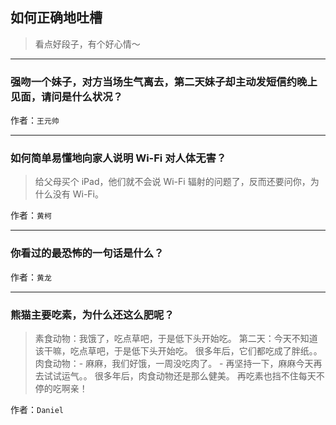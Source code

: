 ## 如何正确地吐槽

> 看点好段子，有个好心情～


 
---

### 强吻一个妹子，对方当场生气离去，第二天妹子却主动发短信约晚上见面，请问是什么状况？

> 


作者：`王元帅`

---

### 如何简单易懂地向家人说明 Wi-Fi 对人体无害？

> 给父母买个 iPad，他们就不会说 Wi-Fi 辐射的问题了，反而还要问你，为什么没有 Wi-Fi。


作者：`黄柯`

---

### 你看过的最恐怖的一句话是什么？

> 


作者：`黄龙`

---

### 熊猫主要吃素，为什么还这么肥呢？

> 素食动物：我饿了，吃点草吧，于是低下头开始吃。
> 第二天：今天不知道该干嘛，吃点草吧，于是低下头开始吃。
> 很多年后，它们都吃成了胖纸。。
> 肉食动物：- 麻麻，我们好饿，一周没吃肉了。 - 再坚持一下，麻麻今天再去试试运气。。
> 很多年后，肉食动物还是那么健美。
> 再吃素也挡不住每天不停的吃啊亲！


作者：`Daniel`